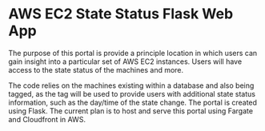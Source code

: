 # AWS EC2 State Status Flask Web App

The purpose of this portal is provide a principle location in which users can gain insight into a particular set of AWS EC2 instances.
Users will have access to the state status of the machines and more. 

The code relies on the machines existing within a database and also being tagged, as the tag will be used to provide users with additional state status information, such as the day/time of the state change.
The portal is created using Flask.
The current plan is to host and serve this portal using Fargate and Cloudfront in AWS.
